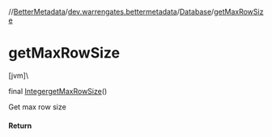 //[BetterMetadata](../../../index.md)/[dev.warrengates.bettermetadata](../index.md)/[Database](index.md)/[getMaxRowSize](get-max-row-size.md)

# getMaxRowSize

[jvm]\

final [Integer](https://docs.oracle.com/javase/8/docs/api/java/lang/Integer.html)[getMaxRowSize](get-max-row-size.md)()

Get max row size

#### Return
